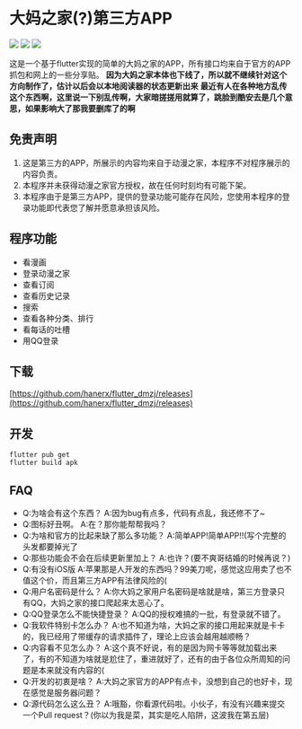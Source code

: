 # 大妈之家(?)第三方APP

[![](https://img.shields.io/github/v/release/hanerx/flutter_dmzj)](https://github.com/hanerx/flutter_dmzj/releases/latest) [![](https://img.shields.io/github/downloads/hanerx/flutter_dmzj/total)](https://github.com/hanerx/flutter_dmzj/releases) ![](https://img.shields.io/github/release-date/hanerx/flutter_dmzj)

这是一个基于flutter实现的简单的大妈之家的APP，所有接口均来自于官方的APP抓包和网上的一些分享贴。
**因为大妈之家本体也下线了，所以就不继续针对这个方向制作了，估计以后会以本地阅读器的状态更新出来**
**最近有人在各种地方乱传这个东西啊，这里说一下别乱传啊，大家暗搓搓用就算了，跳脸到酷安去是几个意思，如果影响大了那我要删库了的啊**

## 免责声明

1. 这是第三方的APP，所展示的内容均来自于动漫之家，本程序不对程序展示的内容负责。
2. 本程序并未获得动漫之家官方授权，故在任何时刻均有可能下架。
3. 本程序由于是第三方APP，提供的登录功能可能存在风险，您使用本程序的登录功能即代表您了解并愿意承担该风险。

## 程序功能

- 看漫画
- 登录动漫之家
- 查看订阅
- 查看历史记录
- 搜索
- 查看各种分类、排行
- 看每话的吐槽
- 用QQ登录

## 下载

[https://github.com/hanerx/flutter_dmzj/releases](https://github.com/hanerx/flutter_dmzj/releases)

## 开发

```
flutter pub get
flutter build apk
```

## FAQ

- Q:为啥会有这个东西？
A:因为bug有点多，代码有点乱，我还修不了~
- Q:图标好丑啊。
A:在？那你能帮帮我吗？                         
- Q:为啥和官方的比起来缺了那么多功能？
A:简单APP!简单APP!!(写个完整的头发都要掉光了                          
- Q:那些功能会不会在后续更新里加上？
A:也许？(要不爽哥结婚的时候再说？)
- Q:有没有iOS版
A:苹果那是人开发的东西吗？99美刀呢，感觉这应用卖了也不值这个价，而且第三方APP有法律风险的(
- Q:用户名密码是什么？
A:你大妈之家用户名密码是啥就是啥，第三方登录只有QQ，大妈之家的接口爬起来太恶心了。
- Q:QQ登录怎么不能快捷登录？
A:QQ的授权难搞的一批，有登录就不错了。
- Q:我软件特别卡怎么办？
A:也不知道为啥，大妈之家的接口用起来就是卡卡的，我已经用了带缓存的请求插件了，理论上应该会越用越顺畅？
- Q:内容看不见怎么办？
A:这个真不好说，有的是因为网卡等等就加载出来了，有的不知道为啥就是尬住了，重进就好了，还有的由于各位众所周知的问题是本来就没有内容的(
- Q:开发的初衷是啥？
A:大妈之家官方的APP有点卡，没想到自己的也好卡，现在感觉是服务器问题？
- Q:源代码怎么这么丑？
A:哦豁，你看源代码啦。小伙子，有没有兴趣来提交一个Pull request？(你以为我是菜，其实是吃人陷阱，这波我在第五层)
